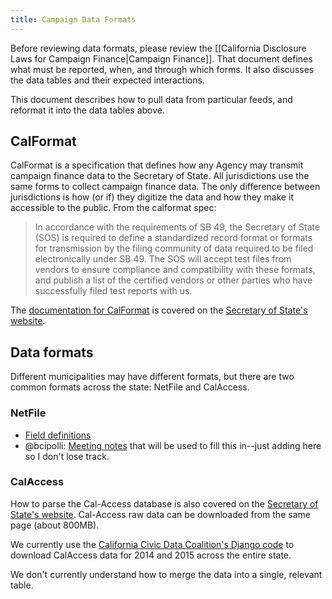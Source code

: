 ```yaml
---
title: Campaign Data Formats
---
```

Before reviewing data formats, please review the [[California Disclosure Laws for Campaign Finance|Campaign Finance]]. That document defines what must be reported, when, and through which forms. It also discusses the data tables and their expected interactions.

This document describes how to pull data from particular feeds, and reformat it into the data tables above.


## CalFormat

CalFormat is a specification that defines how any Agency may transmit campaign finance data to the Secretary of State. All jurisdictions use the same forms to collect campaign finance data. The only difference between jurisdictions is how (or if) they digitize the data and how they make it accessible to the public. From the calformat spec:

> In accordance with the requirements of SB 49, the Secretary of State (SOS) is required
to define a standardized record format or formats for transmission by the filing
community of data required to be filed electronically under SB 49. The SOS will accept
test files from vendors to ensure compliance and compatibility with these formats, and
publish a list of the certified vendors or other parties who have successfully filed test
reports with us.

The [documentation for CalFormat](http://campaignfinance.cdn.sos.ca.gov/calaccess-documentation.zip) is covered on the [Secretary of State's website](http://www.sos.ca.gov/campaign-lobbying/cal-access-resources/raw-data-campaign-finance-and-lobbying-activity/).

## Data formats

Different municipalities may have different formats, but there are two common formats across the state: NetFile and CalAccess.

### NetFile

* [Field definitions](https://data.sfgov.org/City-Management-and-Ethics/Campaign-Finance-Data-Key/wygs-cc76)
* @bcipolli: [Meeting notes](https://docs.google.com/document/d/114obh2uly004NwQ_hTKYQQiINr253Q4MV9biBl7JbuQ/edit) that will be used to fill this in--just adding here so I don't lose track.


### CalAccess

How to parse the Cal-Access database is also covered on the [Secretary of State's website](http://www.sos.ca.gov/campaign-lobbying/cal-access-resources/raw-data-campaign-finance-and-lobbying-activity/). Cal-Access raw data can be downloaded from the same page (about 800MB).

We currently use the [California Civic Data Coalition's Django code](https://github.com/california-civic-data-coalition/django-calaccess-raw-data) to download CalAccess data for 2014 and 2015 across the entire state.

We don't currently understand how to merge the data into a single, relevant table.
